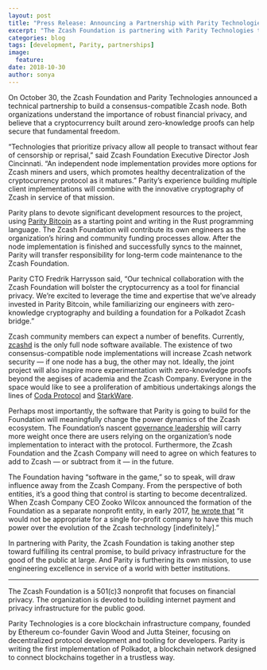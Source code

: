 ```yaml
---
layout: post
title: "Press Release: Announcing a Partnership with Parity Technologies"
excerpt: "The Zcash Foundation is partnering with Parity Technologies to build a Zcash node implementation in Rust."
categories: blog
tags: [development, Parity, partnerships]
image:
  feature:
date: 2018-10-30
author: sonya
---
```


On October 30, the Zcash Foundation and Parity Technologies announced a technical partnership to build a consensus-compatible Zcash node. Both organizations understand the importance of robust financial privacy, and believe that a cryptocurrency built around zero-knowledge proofs can help secure that fundamental freedom.

“Technologies that prioritize privacy allow all people to transact without fear of censorship or reprisal,” said Zcash Foundation Executive Director Josh Cincinnati. “An independent node implementation provides more options for Zcash miners and users, which promotes healthy decentralization of the cryptocurrency protocol as it matures.” Parity’s experience building multiple client implementations will combine with the innovative cryptography of Zcash in service of that mission.

Parity plans to devote significant development resources to the project, using [Parity Bitcoin](https://www.parity.io/bitcoin/) as a starting point and writing in the Rust programming language. The Zcash Foundation will contribute its own engineers as the organization’s hiring and community funding processes allow. After the node implementation is finished and successfully syncs to the mainnet, Parity will transfer responsibility for long-term code maintenance to the Zcash Foundation.

Parity CTO Fredrik Harrysson said, “Our technical collaboration with the Zcash Foundation will bolster the cryptocurrency as a tool for financial privacy. We’re excited to leverage the time and expertise that we’ve already invested in Parity Bitcoin, while familiarizing our engineers with zero-knowledge cryptography and building a foundation for a Polkadot Zcash bridge.”

Zcash community members can expect a number of benefits. Currently, [zcashd](https://zcash.readthedocs.io/en/latest/rtd_pages/user_guide.html#about) is the only full node software available. The existence of two consensus-compatible node implementations will increase Zcash network security — if one node has a bug, the other may not. Ideally, the joint project will also inspire more experimentation with zero-knowledge proofs beyond the aegises of academia and the Zcash Company. Everyone in the space would like to see a proliferation of ambitious undertakings alongs the lines of [Coda Protocol](https://codaprotocol.com/) and [StarkWare](https://www.starkware.co/).

Perhaps most importantly, the software that Parity is going to build for the Foundation will meaningfully change the power dynamics of the Zcash ecosystem. The Foundation’s nascent [governance leadership](https://zfnd.org/blog/governance-results/) will carry more weight once there are users relying on the organization’s node implementation to interact with the protocol. Furthermore, the Zcash Foundation and the Zcash Company will need to agree on which features to add to Zcash — or subtract from it — in the future.

The Foundation having “software in the game,” so to speak, will draw influence away from the Zcash Company. From the perspective of both entities, it’s a good thing that control is starting to become decentralized. When Zcash Company CEO Zooko Wilcox announced the formation of the Foundation as a separate nonprofit entity, in early 2017, [he wrote that](https://electriccoin.co/blog/announcing-the-zcash-foundation/) “it would not be appropriate for a single for-profit company to have this much power over the evolution of the Zcash technology [indefinitely].”

In partnering with Parity, the Zcash Foundation is taking another step toward fulfilling its central promise, to build privacy infrastructure for the good of the public at large. And Parity is furthering its own mission, to use engineering excellence in service of a world with better institutions.

----------

The Zcash Foundation is a 501(c)3 nonprofit that focuses on financial privacy. The organization is devoted to building internet payment and privacy infrastructure for the public good.

Parity Technologies is a core blockchain infrastructure company, founded by Ethereum co-founder Gavin Wood and Jutta Steiner, focusing on decentralized protocol development and tooling for developers. Parity is writing the first implementation of Polkadot, a blockchain network designed to connect blockchains together in a trustless way.
